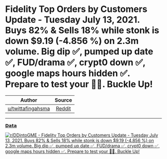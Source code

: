 Fidelity Top Orders by Customers Update - Tuesday July 13, 2021. Buys 82% & Sells 18% while stonk is down $9.19 (-4.856 %) on 2.3m volume. Big dip ✅, pumped up date ✅, FUD/drama ✅, crypt0 down ✅, google maps hours hidden ✅. Prepare to test your 💎🤲. Buckle Up!
=====================================================================================================================================================================================================================================================================

| Author      | Source | 
|  :----:     |    :----:   |        
| [u/twittafingahsma](https://www.reddit.com/user/twittafingahsma/) | [Reddit](https://www.reddit.com/r/DDintoGME/comments/ojs2d0/fidelity_top_orders_by_customers_update_tuesday/) |

---

[𝗗𝗮𝘁𝗮](https://www.reddit.com/r/DDintoGME/search?q=flair_name%3A%22%F0%9D%97%97%F0%9D%97%AE%F0%9D%98%81%F0%9D%97%AE%22&restrict_sr=1)

[![r/DDintoGME - Fidelity Top Orders by Customers Update - Tuesday July 13, 2021. Buys 82% & Sells 18% while stonk is down $9.19 (-4.856 %) on 2.3m volume. Big dip ✅, pumped up date ✅, FUD/drama ✅, crypt0 down ✅, google maps hours hidden ✅. Prepare to test your 💎🤲. Buckle Up!](https://i.redd.it/xnrcri0kg2b71.png)](https://i.redd.it/xnrcri0kg2b71.png)
